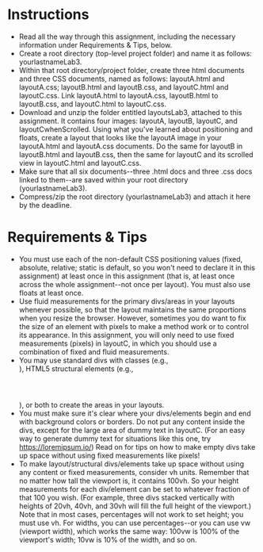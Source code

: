 # Instructions

* Read all the way through this assignment, including the necessary information under Requirements & Tips, below.
* Create a root directory (top-level project folder) and name it as follows: yourlastnameLab3.
* Within that root directory/project folder, create three html documents and three CSS documents, named as follows: layoutA.html and layoutA.css; layoutB.html and layoutB.css, and layoutC.html and layoutC.css. Link layoutA.html to layoutA.css, layoutB.html to layoutB.css, and layoutC.html to layoutC.css.
* Download and unzip the folder entitled layoutsLab3, attached to this assignment. It contains four images: layoutA, layoutB, layoutC, and layoutCwhenScrolled. Using what you've learned about positioning and floats, create a layout that looks like the layoutA image in your layoutA.html and layoutA.css documents. Do the same for layoutB in layoutB.html and layoutB.css, then the same for layoutC and its scrolled view in layoutC.html and layoutC.css.
* Make sure that all six documents--three .html docs and three .css docs linked to them--are saved within your root directory (yourlastnameLab3).
* Compress/zip the root directory (yourlastnameLab3) and attach it here by the deadline.

# Requirements & Tips

* You must use each of the non-default CSS positioning values (fixed, absolute, relative; static is default, so you won't need to declare it in this assignment) at least once in this assignment (that is, at least once across the whole assignment--not once per layout). You must also use floats at least once.
* Use fluid measurements for the primary divs/areas in your layouts whenever possible, so that the layout maintains the same proportions when you resize the browser. However, sometimes you do want to fix the size of an element with pixels to make a method work or to control its appearance. In this assignment, you will only need to use fixed measurements (pixels) in layoutC, in which you should use a combination of fixed and fluid measurements. 
* You may use standard divs with classes (e.g., <div class="bluediv"></div>), HTML5 structural elements (e.g., <header></header>), or both to create the areas in your layouts.
* You must make sure it's clear where your divs/elements begin and end with background colors or borders. Do not put any content inside the divs, except for the large area of dummy text in layoutC. (For an easy way to generate dummy text for situations like this one, try https://loremipsum.io/) Read on for tips on how to make empty divs take up space without using fixed measurements like pixels!
* To make layout/structural divs/elements take up space without using any content or fixed measurements, consider vh units. Remember that no matter how tall the viewport is, it contains 100vh. So your height measurements for each div/element can be set to whatever fraction of that 100 you wish. (For example, three divs stacked vertically with heights of 20vh, 40vh, and 30vh will fill the full height of the viewport.) Note that in most cases, percentages will not work to set height; you must use vh. For widths, you can use percentages--or you can use vw (viewport width), which works the same way: 100vw is 100% of the viewport's width; 10vw is 10% of the width, and so on.
